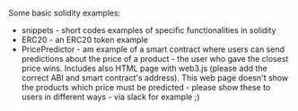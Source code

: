 Some basic solidity examples:
* snippets - short codes examples of specific functionalities in solidity
* ERC20 - an ERC20 token example
* PricePredictor - am example of a smart contract where users can send predictions about the price of a product - the user who gave the closest price wins. Includes also HTML page with web3.js (please add the correct ABI and smart contract's address). This web page doesn't show the products which price must be predicted - please show these to users in different ways - via slack for example ;)
